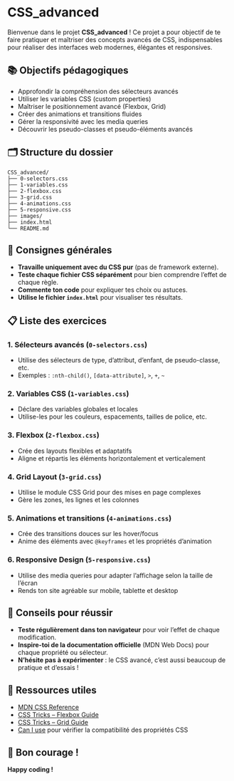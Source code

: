 # CSS_advanced

Bienvenue dans le projet **CSS_advanced** ! Ce projet a pour objectif de te faire pratiquer et maîtriser des concepts avancés de CSS, indispensables pour réaliser des interfaces web modernes, élégantes et responsives.

## 📚 Objectifs pédagogiques

- Approfondir la compréhension des sélecteurs avancés
- Utiliser les variables CSS (custom properties)
- Maîtriser le positionnement avancé (Flexbox, Grid)
- Créer des animations et transitions fluides
- Gérer la responsivité avec les media queries
- Découvrir les pseudo-classes et pseudo-éléments avancés

## 🗂️ Structure du dossier

```
CSS_advanced/
├── 0-selectors.css
├── 1-variables.css
├── 2-flexbox.css
├── 3-grid.css
├── 4-animations.css
├── 5-responsive.css
├── images/
├── index.html
└── README.md
```

## 📝 Consignes générales

- **Travaille uniquement avec du CSS pur** (pas de framework externe).
- **Teste chaque fichier CSS séparément** pour bien comprendre l’effet de chaque règle.
- **Commente ton code** pour expliquer tes choix ou astuces.
- **Utilise le fichier `index.html`** pour visualiser tes résultats.

## 📋 Liste des exercices

### 1. Sélecteurs avancés (`0-selectors.css`)
- Utilise des sélecteurs de type, d’attribut, d’enfant, de pseudo-classe, etc.
- Exemples : `:nth-child()`, `[data-attribute]`, `>`, `+`, `~`

### 2. Variables CSS (`1-variables.css`)
- Déclare des variables globales et locales
- Utilise-les pour les couleurs, espacements, tailles de police, etc.

### 3. Flexbox (`2-flexbox.css`)
- Crée des layouts flexibles et adaptatifs
- Aligne et répartis les éléments horizontalement et verticalement

### 4. Grid Layout (`3-grid.css`)
- Utilise le module CSS Grid pour des mises en page complexes
- Gère les zones, les lignes et les colonnes

### 5. Animations et transitions (`4-animations.css`)
- Crée des transitions douces sur les hover/focus
- Anime des éléments avec `@keyframes` et les propriétés d’animation

### 6. Responsive Design (`5-responsive.css`)
- Utilise des media queries pour adapter l’affichage selon la taille de l’écran
- Rends ton site agréable sur mobile, tablette et desktop

## 🚀 Conseils pour réussir

- **Teste régulièrement dans ton navigateur** pour voir l’effet de chaque modification.
- **Inspire-toi de la documentation officielle** (MDN Web Docs) pour chaque propriété ou sélecteur.
- **N’hésite pas à expérimenter** : le CSS avancé, c’est aussi beaucoup de pratique et d’essais !

## 📎 Ressources utiles

- [MDN CSS Reference](https://developer.mozilla.org/fr/docs/Web/CSS/R%C3%A9f%C3%A9rence)
- [CSS Tricks – Flexbox Guide](https://css-tricks.com/snippets/css/a-guide-to-flexbox/)
- [CSS Tricks – Grid Guide](https://css-tricks.com/snippets/css/complete-guide-grid/)
- [Can I use](https://caniuse.com/) pour vérifier la compatibilité des propriétés CSS

## 🏁 Bon courage !

**Happy coding !**